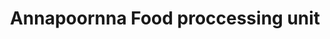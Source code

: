 ---
title: "Annapoornna Food proccessing unit"
url: /thiruvananthapuram/annapoornna-food-proccessing-unit/
shop: nutrition supplements
---